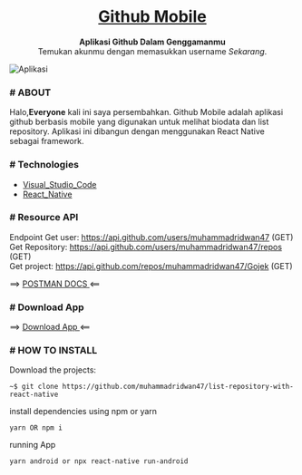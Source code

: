 
<h1 align="center">
	<a href="https://drive.google.com/file/d/1H4V1AJJsKY_lFWgNG1U9kxgbqpiqgBJW/view">
		Github Mobile
	</a>
</h1>

<p align="center">
	<strong>Aplikasi Github Dalam Genggamanmu</strong><br>
	 Temukan akunmu dengan memasukkan username <i>Sekarang</i>.
</p>


![Aplikasi](https://user-images.githubusercontent.com/69374541/104231678-e6862f00-5481-11eb-8fda-a6ed3e1606be.png)



### # ABOUT

Halo,<strong>Everyone</strong> kali ini saya persembahkan.
Github Mobile adalah aplikasi github berbasis mobile yang digunakan untuk melihat biodata dan list repository. Aplikasi ini dibangun dengan menggunakan React Native sebagai framework.

### # Technologies

- [Visual_Studio_Code](https://code.visualstudio.com/)
- [React_Native](https://reactnative.dev/)


### # Resource API
Endpoint
Get user: https://api.github.com/users/muhammadridwan47 (GET)
<br/>
Get Repository: https://api.github.com/users/muhammadridwan47/repos (GET)
<br/>
Get project: https://api.github.com/repos/muhammadridwan47/Gojek (GET)
<br/>

==>
<a href="https://documenter.getpostman.com/view/7644260/TVzRGdap#f2aea20a-1eba-47a1-90e1-222111b2f705">
 	POSTMAN DOCS
</a>
<==


### # Download App
==>
<a href="https://drive.google.com/file/d/1H4V1AJJsKY_lFWgNG1U9kxgbqpiqgBJW/view">
 	Download App
</a>
<==


### # HOW TO INSTALL


Download the projects:

```
~$ git clone https://github.com/muhammadridwan47/list-repository-with-react-native
```

install dependencies using npm or yarn   
```
yarn OR npm i
```

running App
```
yarn android or npx react-native run-android
```


